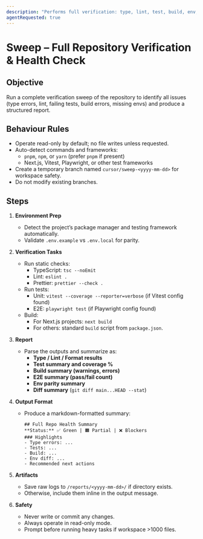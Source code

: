 ```yaml
---
description: "Performs full verification: type, lint, test, build, env, and reports results"
agentRequested: true
---
```


# Sweep – Full Repository Verification & Health Check

## Objective
Run a complete verification sweep of the repository to identify all issues (type errors, lint, failing tests, build errors, missing envs) and produce a structured report.

## Behaviour Rules
- Operate read-only by default; no file writes unless requested.
- Auto-detect commands and frameworks:
  - `pnpm`, `npm`, or `yarn` (prefer `pnpm` if present)
  - Next.js, Vitest, Playwright, or other test frameworks
- Create a temporary branch named `cursor/sweep-<yyyy-mm-dd>` for workspace safety.
- Do not modify existing branches.

## Steps

1. **Environment Prep**
   - Detect the project’s package manager and testing framework automatically.
   - Validate `.env.example` vs `.env.local` for parity.

2. **Verification Tasks**
   - Run static checks:
     - TypeScript: `tsc --noEmit`
     - Lint: `eslint .`
     - Prettier: `prettier --check .`
   - Run tests:
     - Unit: `vitest --coverage --reporter=verbose` (if Vitest config found)
     - E2E: `playwright test` (if Playwright config found)
   - Build:
     - For Next.js projects: `next build`
     - For others: standard `build` script from `package.json`.

3. **Report**
   - Parse the outputs and summarize as:
     - **Type / Lint / Format results**
     - **Test summary and coverage %**
     - **Build summary (warnings, errors)**
     - **E2E summary (pass/fail count)**
     - **Env parity summary**
     - **Diff summary** (`git diff main...HEAD --stat`)

4. **Output Format**
   - Produce a markdown-formatted summary:
     ```
     ## Full Repo Health Summary
     **Status:** ✅ Green | 🟧 Partial | ❌ Blockers
     ### Highlights
     - Type errors: ...
     - Tests: ...
     - Build: ...
     - Env diff: ...
     - Recommended next actions
     ```

5. **Artifacts**
   - Save raw logs to `/reports/<yyyy-mm-dd>/` if directory exists.
   - Otherwise, include them inline in the output message.

6. **Safety**
   - Never write or commit any changes.
   - Always operate in read-only mode.
   - Prompt before running heavy tasks if workspace >1000 files.

